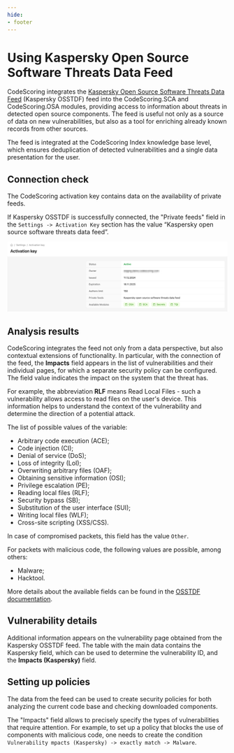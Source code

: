 ```yaml
---
hide:
- footer
---
```


# Using Kaspersky Open Source Software Threats Data Feed

CodeScoring integrates the [Kaspersky Open Source Software Threats Data Feed](https://www.kaspersky.com/open-source-feed) (Kaspersky OSSTDF) feed into the CodeScoring.SCA and CodeScoring.OSA modules, providing access to information about threats in detected open source components. The feed is useful not only as a source of data on new vulnerabilities, but also as a tool for enriching already known records from other sources.

The feed is integrated at the CodeScoring Index knowledge base level, which ensures deduplication of detected vulnerabilities and a single data presentation for the user.

## Connection check

The CodeScoring activation key contains data on the availability of private feeds.

If Kaspersky OSSTDF is successfully connected, the "Private feeds" field in the `Settings -> Activation Key` section has the value “Kaspersky open source software threats data feed”.

![Kaspersky activation](/assets/img/kaspersky-activation-en.png)

## Analysis results

CodeScoring integrates the feed not only from a data perspective, but also contextual extensions of functionality. In particular, with the connection of the feed, the **Impacts** field appears in the list of vulnerabilities and their individual pages, for which a separate security policy can be configured. The field value indicates the impact on the system that the threat has.

For example, the abbreviation **RLF** means Read Local Files - such a vulnerability allows access to read files on the user's device. This information helps to understand the context of the vulnerability and determine the direction of a potential attack.

The list of possible values of the variable:

- Arbitrary code execution (ACE);
- Code injection (CI);
- Denial of service (DoS);
- Loss of integrity (LoI);
- Overwriting arbitrary files (OAF);
- Obtaining sensitive information (OSI);
- Privilege escalation (PE);
- Reading local files (RLF);
- Security bypass (SB);
- Substitution of the user interface (SUI);
- Writing local files (WLF);
- Cross-site scripting (XSS/CSS).

In case of compromised packets, this field has the value `Other`.

For packets with malicious code, the following values are possible, among others:

- Malware;
- Hacktool.

More details about the available fields can be found in the [OSSTDF documentation](https://tip.kaspersky.com/Help/TIDF/en-US/FieldStructure.htm).

## Vulnerability details

Additional information appears on the vulnerability page obtained from the Kaspersky OSSTDF feed. The table with the main data contains the Kaspersky field, which can be used to determine the vulnerability ID, and the **Impacts (Kaspersky)** field.

## Setting up policies

The data from the feed can be used to create security policies for both analyzing the current code base and checking downloaded components.

The "Impacts" field allows to precisely specify the types of vulnerabilities that require attention. For example, to set up a policy that blocks the use of components with malicious code, one needs to create the condition `Vulnerability mpacts (Kaspersky) -> exactly match -> Malware`.

